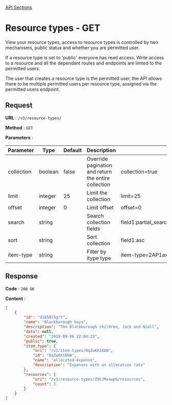 [API Sections](../Sections.md)

# Resource types - GET

View your resource types, access to resource types is controlled by two mechanisms, public status and whether you are permitted user.

If a resource type is set to 'public' everyone has read access. Write access to a resource and all the dependant routes and endpoints are limted to the permitted users. 

The user that creates a resource type is the permitted user, the API allows there to be multiple permitted users per resource type, assigned via the permitted users endpoint.

## Request

**URL** : `/v3/resource-types/`

**Method** : `GET`

**Parameters** :

Parameter | Type | Default | Description | Example
---|---|---|---|---
collection | boolean | false | Override pagination and return the entire collection | collection=true
limit | integer | 25 | Limit the collection | limit=25
offset | integer | 0 | Limit offset | offset=0
search | string | | Search collection fields | field1:partial_search_term\|field2:partial_search_term
sort | string | | Sort collection | field1:asc|field2:desc
item-type | string | | Filter by itype type | item-type=2AP1axw6L7


## Response

**Code** : `200 OK`

**Content** : 
```json
[
    {
        "id": "d185Q15grY",
        "name": "Blackborough boys",
        "description": "The Blackborough children, Jack and Niall",
        "data": null,
        "created": "2018-09-06 22:04:23",
        "public": true,
        "item_type": {
            "uri": "/v3/item-types/OqZwKX16bW",
            "id": "OqZwKX16bW",
            "name": "allocated-expense",
            "description": "Expenses with an allocation rate"
        },
        "resources": {
            "uri": "/v3/resource-types/Z9YJMxawpG/resources",
            "count": 2
        }
    }
]
```
